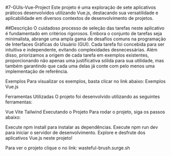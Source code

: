 #7-GUIs-Vue-Project
Este projeto é uma exploração de sete aplicativos práticos desenvolvidos utilizando Vue.js, destacando sua versatilidade e aplicabilidade em diversos contextos de desenvolvimento de projetos.

##Descrição
O cuidadoso processo de seleção das tarefas neste aplicativo é fundamentado em critérios rigorosos. Embora o conjunto de tarefas seja minimalista, abrange uma ampla gama de desafios comuns na programação de Interfaces Gráficas do Usuário (GUI). Cada tarefa foi concebida para ser intuitiva e independente, evitando complexidades desnecessárias. Além disso, priorizamos a origem de cada tarefa em exemplos existentes, proporcionando não apenas uma justificativa sólida para sua utilidade, mas também garantindo que cada uma delas já conte com pelo menos uma implementação de referência.

Exemplos
Para visualizar os exemplos, basta clicar no link abaixo:
Exemplos Vue.js

Ferramentas Utilizadas
O projeto foi desenvolvido utilizando as seguintes ferramentas:

Vue
Vite
Tailwind
Executando o Projeto
Para rodar o projeto, siga os passos abaixo:

Execute npm install para instalar as dependências.
Execute npm run dev para iniciar o servidor de desenvolvimento.
Explore e desfrute dos aplicativos Vue.js neste projeto!

Para ver o projeto clique o no link:
wasteful-brush.surge.sh
